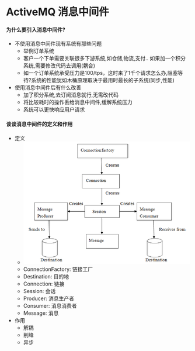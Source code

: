 # ActiveMQ 消息中间件

#### 为什么要引入消息中间件?
* 不使用消息中间件现有系统有那些问题
    * 举例订单系统
    * 客户一个下单需要关联很多下游系统,如仓储,物流,支付.. 如果加一个积分系统,需要修改代码去调用(耦合)
    * 如一个订单系统承受压力是100/tps，这时来了1千个请求怎么办,阻塞等待?系统的性能犹如木桶原理取决于最用时最长的子系统(同步,性能)
* 使用消息中间件后有什么改善
    * 加了积分系统,去订阅消息就行,无需改代码
    * 将比较耗时的操作丢给消息中间件,缓解系统压力
    * 系统可以更快响应用户请求

#### 谈谈消息中间件的定义和作用
* 定义
    * ![avatar](src/main/resources/img/jms.png)
    * ConnectionFactory: 链接工厂
    * Destination: 目的地
    * Connection: 链接
    * Session: 会话
    * Producer: 消息生产者
    * Consumer: 消息消费者
    * Message: 消息
* 作用
    * 解耦
    * 削峰
    * 异步


